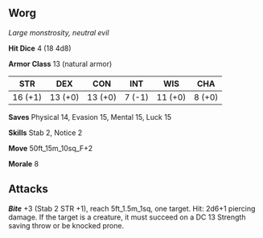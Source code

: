 ## Worg

*Large monstrosity, neutral evil*

**Hit Dice** 4 (18 4d8)

**Armor Class** 13 (natural armor)

| STR     | DEX     | CON     | INT     | WIS     | CHA     |
|---------|---------|---------|---------|---------|---------|
| 16 (+1) | 13 (+0) | 13 (+0) |  7 (-1) | 11 (+0) |  8 (+0) |

**Saves** Physical 14, Evasion 15, Mental 15, Luck 15

**Skills** Stab 2, Notice 2

**Move** 50ft\_15m\_10sq\_F+2

**Morale** 8

## Attacks

***Bite*** +3 (Stab 2 STR +1), reach 5ft\_1.5m\_1sq, one target. Hit: 2d6+1 piercing damage. If the target is a creature, it must succeed on a DC 13 Strength saving throw or be knocked prone.

